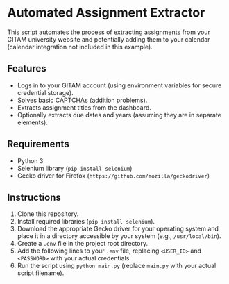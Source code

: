 # Automated Assignment Extractor

This script automates the process of extracting assignments from your GITAM university website and potentially adding them to your calendar (calendar integration not included in this example).

## Features
* Logs in to your GITAM account (using environment variables for secure credential storage).
* Solves basic CAPTCHAs (addition problems).
* Extracts assignment titles from the dashboard.
* Optionally extracts due dates and years (assuming they are in separate elements).

## Requirements
* Python 3
* Selenium library (`pip install selenium`)
* Gecko driver for Firefox (`https://github.com/mozilla/geckodriver`)

## Instructions
1. Clone this repository.
2. Install required libraries (`pip install selenium`).
3. Download the appropriate Gecko driver for your operating system and place it in a directory accessible by your system (e.g., `/usr/local/bin`).
4. Create a `.env` file in the project root directory.
5. Add the following lines to your `.env` file, replacing `<USER_ID>` and `<PASSWORD>` with your actual credentials
6. Run the script using `python main.py` (replace `main.py` with your actual script filename).
